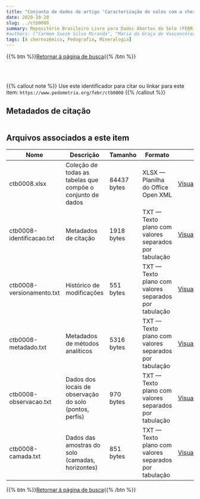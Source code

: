 ```yaml
---
title: "Conjunto de dados do artigo 'Caracterização de solos com a chernozêmico na Zona da Mata norte do estado de Pernambuco'"
date: 2020-10-28
slug: ../ctb0008
summary: Repositório Brasileiro Livre para Dados Abertos do Solo (FEBR) | A febre dos dados de solo no Brasil
#authors: ["Carmem Sueze Silva Miranda", "Maria da Graça de Vasconcelos Xavier Ferreira"]
tags: [A chernozêmico, Pedografia, Mineralogia]
---
```


<style>
div.alert > div {
    font-size: 0.8rem;
}
</style>

{{% btn %}}<a href="/febr/buscar/">Retornar à página de busca</a>{{% /btn %}}

<br>
<br>

{{% callout note %}}
Use este identificador para citar ou linkar para este item: `https://www.pedometria.org/febr/ctb0008`
{{% /callout %}}

## Metadados de citação

<table>
<!-- Fonte: https://gist.github.com/jfreels/6814721 -->
<script src="https://d3js.org/d3.v3.min.js" charset="utf-8"></script>
<!-- <script type='text/javascript' src='/febr/buscar/script.js'></script> -->
<script type='text/javascript'>
  d3.tsv('ctb0008-identificacao.txt',function (data) {
    var columns = ['campo', 'valor']
    tabulate(data, columns)
  })
</script>
</table>

## Arquivos associados a este item

<table style="width:100%">
  <thead>
    <tr>
      <th>Nome</th>
      <th>Descrição</th>
      <th>Tamanho</th>
      <th>Formato</th>
      <th></th>
    </tr>
  </thead>
  <tbody>
    <tr>
      <td>ctb0008.xlsx</td>
      <td>Coleção de todas as tabelas que compõe o conjunto de dados</td>
      <td>84437 bytes</td>
      <td>XLSX — Planilha do Office Open XML</td>
      <td><a href="https://cloud.utfpr.edu.br/index.php/s/Df6dhfzYJ1DDeso/download?path=%2Fctb0008&files=ctb0008.xlsx" class="btn btn-primary btn-block" role="button">Visualizar/Abrir</a></td>
    </tr>
    <tr>
      <td>ctb0008-identificacao.txt</td>
      <td>Metadados de citação</td>
      <td>1918 bytes</td>
      <td>TXT — Texto plano com valores separados por tabulação</td>
      <td><a href="https://cloud.utfpr.edu.br/index.php/s/Df6dhfzYJ1DDeso/download?path=%2Fctb0008&files=ctb0008-identificacao.txt" class="btn btn-primary btn-block" role="button">Visualizar/Abrir</a></td>
    </tr>
    <tr>
      <td>ctb0008-versionamento.txt</td>
      <td>Histórico de modificações</td>
      <td>551 bytes</td>
      <td>TXT — Texto plano com valores separados por tabulação</td>
      <td><a href="https://cloud.utfpr.edu.br/index.php/s/Df6dhfzYJ1DDeso/download?path=%2Fctb0008&files=ctb0008-versionamento.txt" class="btn btn-primary btn-block" role="button">Visualizar/Abrir</a></td>
    </tr>
    <tr>
      <td>ctb0008-metadado.txt</td>
      <td>Metadados de métodos analíticos</td>
      <td>5316 bytes</td>
      <td>TXT — Texto plano com valores separados por tabulação</td>
      <td><a href="https://cloud.utfpr.edu.br/index.php/s/Df6dhfzYJ1DDeso/download?path=%2Fctb0008&files=ctb0008-metadado.txt" class="btn btn-primary btn-block" role="button">Visualizar/Abrir</a></td>
    </tr>
    <tr>
      <td>ctb0008-observacao.txt</td>
      <td>Dados dos locais de observação do solo (pontos, perfis)</td>
      <td>970 bytes</td>
      <td>TXT — Texto plano com valores separados por tabulação</td>
      <td><a href="https://cloud.utfpr.edu.br/index.php/s/Df6dhfzYJ1DDeso/download?path=%2Fctb0008&files=ctb0008-observacao.txt" class="btn btn-primary btn-block" role="button">Visualizar/Abrir</a></td>
    </tr>
    <tr>
      <td>ctb0008-camada.txt</td>
      <td>Dados das amostras do solo (camadas, horizontes)</td>
      <td>851 bytes</td>
      <td>TXT — Texto plano com valores separados por tabulação</td>
      <td><a href="https://cloud.utfpr.edu.br/index.php/s/Df6dhfzYJ1DDeso/download?path=%2Fctb0008&files=ctb0008-camada.txt" class="btn btn-primary btn-block" role="button">Visualizar/Abrir</a></td>
    </tr>
  </tbody>
</table>

{{% btn %}}<a href="/febr/buscar/">Retornar à página de busca</a>{{% /btn %}}
